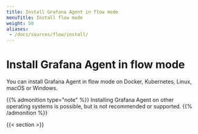 ```yaml
---
title: Install Grafana Agent in flow mode
menuTitle: Install flow mode
weight: 50
aliases:
 - /docs/sources/flow/install/
---
```


# Install Grafana Agent in flow mode

You can install Grafana Agent in flow mode on Docker, Kubernetes, Linux, macOS or Windows.

{{% admonition type="note" %}}
Installing Grafana Agent on other operating systems is possible, but is not recommended or supported.
{{% /admonition %}}

{{< section >}}
